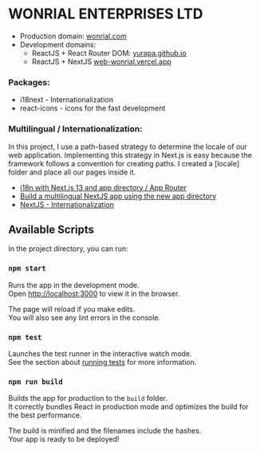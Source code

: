 # WONRIAL ENTERPRISES LTD

- Production domain: [wonrial.com](https://wonrial.com)
- Development domains:
  - ReactJS + React Router DOM: [yurapa.github.io](https://yurapa.github.io)
  - ReactJS + NextJS [web-wonrial.vercel.app](https://web-wonrial.vercel.app/)

### Packages:

- i18next - Internationalization
- react-icons - icons for the fast development

### Multilingual / Internationalization:

In this project, I use a path-based strategy to determine the locale of our web application. Implementing this strategy in Next.js is easy because the framework follows a convention for creating paths. I created a [locale] folder and place all our pages inside it.
- [i18n with Next.js 13 and app directory / App Router](https://locize.com/blog/next-13-app-dir-i18n/)
- [Build a multilingual NextJS app using the new app directory](https://carlogino.com/blog/nextjs13-i18n)
- [NextJS - Internationalization](https://nextjs.org/docs/app/building-your-application/routing/internationalization)

## Available Scripts

In the project directory, you can run:

### `npm start`

Runs the app in the development mode.\
Open [http://localhost:3000](http://localhost:3000) to view it in the browser.

The page will reload if you make edits.\
You will also see any lint errors in the console.

### `npm test`

Launches the test runner in the interactive watch mode.\
See the section about [running tests](https://facebook.github.io/create-react-app/docs/running-tests) for more information.

### `npm run build`

Builds the app for production to the `build` folder.\
It correctly bundles React in production mode and optimizes the build for the best performance.

The build is minified and the filenames include the hashes.\
Your app is ready to be deployed!